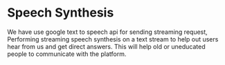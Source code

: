 # Speech Synthesis
We have use google text to speech api for sending streaming request, Performing streaming speech synthesis on a text stream to help out users hear from us and get direct answers. This will help old or uneducated people to communicate with the platform.
